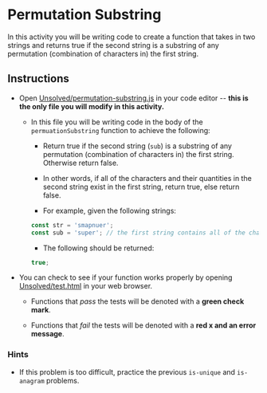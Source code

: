 # Permutation Substring

In this activity you will be writing code to create a function that takes in two strings and returns true if the second string is a substring of any permutation (combination of characters in) the first string.

## Instructions

- Open [Unsolved/permutation-substring.js](Unsolved/permutation-substring.js) in your code editor -- **this is the only file you will modify in this activity.**

  - In this file you will be writing code in the body of the `permuationSubstring` function to achieve the following:

    - Return true if the second string (`sub`) is a substring of any permutation (combination of characters in) the first string. Otherwise return false.

    - In other words, if all of the characters and their quantities in the second string exist in the first string, return true, else return false.

    - For example, given the following strings:

    ```js
    const str = 'smapnuer';
    const sub = 'super'; // the first string contains all of the characters needed to make the second
    ```

    - The following should be returned:

    ```js
    true;
    ```

- You can check to see if your function works properly by opening [Unsolved/test.html](Unsolved/test.html) in your web browser.

  - Functions that _pass_ the tests will be denoted with a **green check mark**.

  - Functions that _fail_ the tests will be denoted with a **red x and an error message**.

### Hints

- If this problem is too difficult, practice the previous `is-unique` and `is-anagram` problems.

